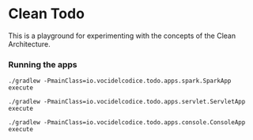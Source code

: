 # Clean Todo

This is a playground for experimenting with the concepts of the Clean Architecture.


### Running the apps

```shell
./gradlew -PmainClass=io.vocidelcodice.todo.apps.spark.SparkApp execute
```

```shell
./gradlew -PmainClass=io.vocidelcodice.todo.apps.servlet.ServletApp execute
```

```shell
./gradlew -PmainClass=io.vocidelcodice.todo.apps.console.ConsoleApp execute
```